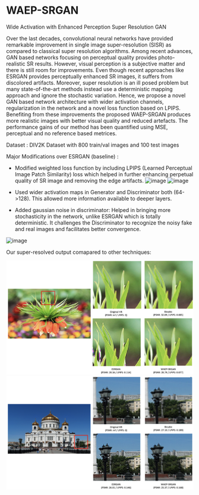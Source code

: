 # WAEP-SRGAN
Wide Activation with Enhanced Perception Super Resolution GAN 

Over the last decades, convolutional neural networks have provided remarkable improvement in single image super-resolution (SISR) as compared to classical super resolution algorithms. Among recent advances, GAN based networks focusing on perceptual quality provides photo-realistic SR results. However, visual perception is a subjective matter and there is still room for improvements. Even though recent approaches like ESRGAN provides perceptually enhanced SR images, it suffers from discolored artifacts. Moreover, super resolution is an ill posed problem but many state-of-the-art methods instead use a deterministic mapping approach and ignore the stochastic variation. Hence, we propose a novel GAN based network architecture with wider activation channels, regularization in the network and a novel loss function based on LPIPS. Benefiting from these improvements the proposed WAEP-SRGAN produces more realistic images with better visual quality and reduced artefacts. The performance gains of our method has been quantified using MSE, perceptual and no reference based metrices.


Dataset : DIV2K Dataset with 800 train/val images and 100 test images

Major Modifications over ESRGAN (baseline) :
- Modified weighted loss function by including LPIPS (Learned Perceptual Image Patch Similarity) loss which helped in further enhancing perpetual quality of SR image and removing the edge artifacts.
 ![image](https://user-images.githubusercontent.com/74488693/130466479-5868477a-3c77-4c74-884d-9978f99e3434.png)
 ![image](https://user-images.githubusercontent.com/74488693/130466727-da041e3d-9ac2-4d57-b4b1-221c938d269b.png)

- Used wider activation maps in Generator and Discriminator both (64->128). This allowed more information available to deeper layers.
- Added gaussian noise in discriminator: Helped in bringing more stochasticity in the network, unlike ESRGAN which is totally deterministic. It challenges the Discriminator to recognize the noisy fake and real images and facilitates better convergence.

 ![image](https://user-images.githubusercontent.com/74488693/130466774-626f2213-881a-4511-ba0d-077e4d26b2e2.png)

Our super-resolved output comapared to other techniques:<br/>

<img src="prj_2.png" width="600"/>

<img src="prj_3.png" width="600"/>
